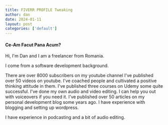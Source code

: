 ```yaml
---
title: FIVERR PROFILE Tweaking
author: dan
date: 2024-01-11
layout: post
categories: ['default']
---
```


#### Ce-Am Facut Pana Acum?

Hi, I'm Dan and I am a freelancer from Romania. 

I come from a software development background. 

There are over 8000 subscribers on my youtube channel
I've published over 50 videos on youtube.
I've coached people and cultivated a positive thinking attitude in them.
I've published three courses on Udemy some quite successful.
I've done my own audio and video editing.
I can help you out with voiceovers if you need it.
I've published over 50 articles on my personal development blog some years ago.
I have experience with blogging and setting up wordpress.

I have experience in podcasting and a bit of audio editing. 